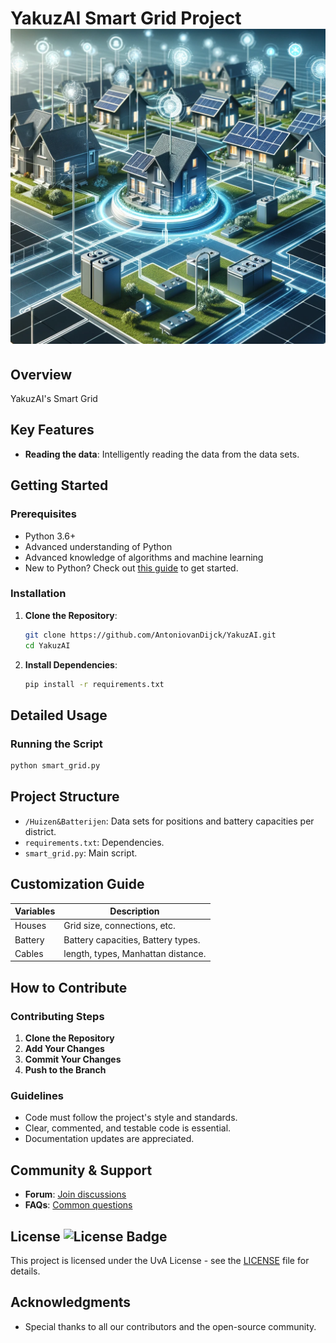 
# YakuzAI Smart Grid Project ![YakuzAI Logo](smart_grids1.png)


## Overview

YakuzAI's Smart Grid 

## Key Features

- **Reading the data**: Intelligently reading the data from the data sets.

## Getting Started

### Prerequisites

- Python 3.6+
- Advanced understanding of Python
- Advanced knowledge of algorithms and machine learning
- New to Python? Check out [this guide](https://www.proglab.nl) to get started.

### Installation

1. **Clone the Repository**:
   ```bash
   git clone https://github.com/AntoniovanDijck/YakuzAI.git
   cd YakuzAI
   ```

2. **Install Dependencies**:
   ```bash
   pip install -r requirements.txt
   ```

## Detailed Usage

### Running the Script

```bash
python smart_grid.py
```

## Project Structure 

- `/Huizen&Batterijen`: Data sets for positions and battery capacities per district.
- `requirements.txt`: Dependencies.
- `smart_grid.py`: Main script.

## Customization Guide

| Variables              | Description                              |
| ---------------------- | ---------------------------------------- |
| Houses                 | Grid size, connections, etc.             | 
| Battery                | Battery capacities, Battery types.       | 
| Cables                 | length, types, Manhattan distance.       | 

## How to Contribute

### Contributing Steps

1. **Clone the Repository**
2. **Add Your Changes**
3. **Commit Your Changes**
4. **Push to the Branch**

### Guidelines

- Code must follow the project's style and standards.
- Clear, commented, and testable code is essential.
- Documentation updates are appreciated.

## Community & Support

- **Forum**: [Join discussions](https://student.uva.nl)
- **FAQs**: [Common questions](https://www.uva.nl/onderwijs/bachelor/inschrijven/doe-mee-aan-uva-matching/veelgestelde-vragen/veelgestelde-vragen.html)

## License ![License Badge](https://example.com/license-badge.png)

This project is licensed under the UvA License - see the [LICENSE](LICENSE) file for details.

## Acknowledgments

- Special thanks to all our contributors and the open-source community. 
